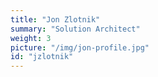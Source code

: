 ```yaml
---
title: "Jon Zlotnik"
summary: "Solution Architect"
weight: 3
picture: "/img/jon-profile.jpg"
id: "jzlotnik"
---
```



